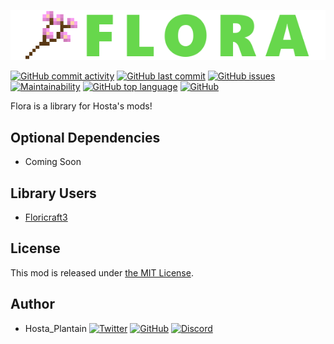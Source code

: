 ![](../src/main/resources/logo.png)

[![GitHub commit activity](https://img.shields.io/github/commit-activity/m/HostaPlantain/Flora?label=Commit%20Activity&logo=github&style=flat)](https://github.com/HostaPlantain/Flora)
[![GitHub last commit](https://img.shields.io/github/last-commit/HostaPlantain/Flora?label=Last%20Commit&logo=github&style=flat)](https://github.com/HostaPlantain/Flora)
[![GitHub issues](https://img.shields.io/github/issues/HostaPlantain/Flora?label=Issues&logo=github&style=flat)](https://github.com/HostaPlantain/Flora/issues)
[![Maintainability](https://api.codeclimate.com/v1/badges/0c1f44d15b41d74a3e35/maintainability?style=flat)](https://codeclimate.com/github/HostaPlantain/Flora/maintainability)
[![GitHub top language](https://img.shields.io/github/languages/top/HostaPlantain/Flora?logo=java&style=flat)](https://github.com/HostaPlantain/Flora)
[![GitHub](https://img.shields.io/github/license/HostaPlantain/Flora?label=License&style=flat)](https://github.com/HostaPlantain/Flora/blob/master/LICENSE)

Flora is a library for Hosta's mods!


## Optional Dependencies

+ Coming Soon


## Library Users

+ [Floricraft3](https://www.curseforge.com/minecraft/mc-mods/floricraft3)


## License

This mod is released under [the MIT License](/LICENSE).


## Author

+ Hosta_Plantain
[![Twitter](https://img.shields.io/twitter/follow/Hosta_Plantain?color=1DA1F2&label=Twitter&logo=twitter&style=flat)](https://twitter.com/hosta_plantain)
[![GitHub](https://img.shields.io/github/followers/HostaPlantain?label=GitHub&logo=github&style=flat)](https://github.com/HostaPlantain)
[![Discord](https://img.shields.io/discord/704290681392332880?label=Discord&logo=discord)](https://discord.gg/H2NXexh)
